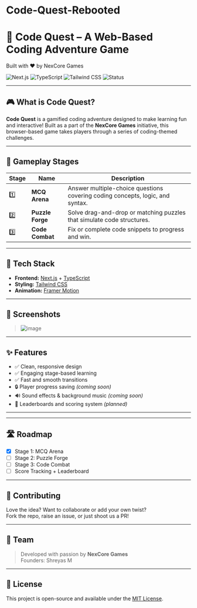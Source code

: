 # Code-Quest-Rebooted

# 🧠 Code Quest – A Web-Based Coding Adventure Game  
Built with ❤️ by NexCore Games

![Next.js](https://img.shields.io/badge/Next.js-000?style=for-the-badge&logo=nextdotjs)
![TypeScript](https://img.shields.io/badge/TypeScript-007acc?style=for-the-badge&logo=typescript)
![Tailwind CSS](https://img.shields.io/badge/TailwindCSS-38b2ac?style=for-the-badge&logo=tailwind-css)
![Status](https://img.shields.io/badge/Stage-1%20of%203%20Complete-blue?style=for-the-badge)

---

## 🎮 What is Code Quest?

**Code Quest** is a gamified coding adventure designed to make learning fun and interactive! Built as a part of the **NexCore Games** initiative, this browser-based game takes players through a series of coding-themed challenges.

---

## 🚀 Gameplay Stages

| Stage | Name          | Description |
|-------|---------------|-------------|
| 1️⃣    | **MCQ Arena** | Answer multiple-choice questions covering coding concepts, logic, and syntax. |
| 2️⃣    | **Puzzle Forge** | Solve drag-and-drop or matching puzzles that simulate code structures. |
| 3️⃣    | **Code Combat** | Fix or complete code snippets to progress and win. |

---

## 🧰 Tech Stack

- **Frontend:** [Next.js](https://nextjs.org/) + [TypeScript](https://www.typescriptlang.org/)
- **Styling:** [Tailwind CSS](https://tailwindcss.com/)
- **Animation:** [Framer Motion](https://www.framer.com/motion/)

---

## 📸 Screenshots

> ![image](https://github.com/user-attachments/assets/54a77a22-2aec-40f7-8b08-08d46c6e757f)


---

## ✨ Features

- ✅ Clean, responsive design
- ✅ Engaging stage-based learning
- ✅ Fast and smooth transitions
- 🔒 Player progress saving *(coming soon)*
- 🔊 Sound effects & background music *(coming soon)*
- 🧠 Leaderboards and scoring system *(planned)*

---


---

## 🛣️ Roadmap

- [x] Stage 1: MCQ Arena
- [ ] Stage 2: Puzzle Forge
- [ ] Stage 3: Code Combat
- [ ] Score Tracking + Leaderboard

---

## 🤝 Contributing

Love the idea? Want to collaborate or add your own twist?  
Fork the repo, raise an issue, or just shoot us a PR!

---

## 👥 Team

> Developed with passion by **NexCore Games**  
> Founders: Shreyas M

---

## 📜 License

This project is open-source and available under the [MIT License](LICENSE).


